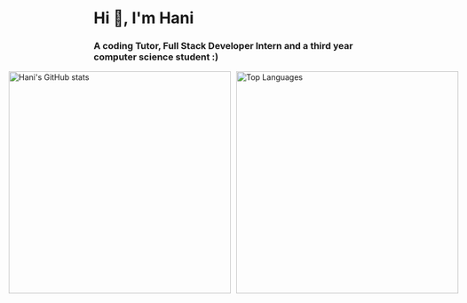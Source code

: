 # Hi 👋, I'm Hani

### A coding Tutor, Full Stack Developer Intern and a third year computer science student :)

<div style="margin:auto; display: flex; justify-content: center; align-items: center; gap: 10px;">
  <div>
    <img src="https://github-readme-stats.vercel.app/api?username=Hani0101&hide=prs,stars" alt="Hani's GitHub stats" width="400" />
  </div>
  <div>
      <img src="https://github-readme-stats.vercel.app/api/top-langs/?username=Hani0101&layout=donut&hide=Jupyter%20Notebook,C%2B%2B" alt="Top Languages" width="400" />
  </div>
</div>
